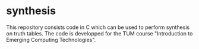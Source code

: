 # synthesis
This repository consists code in C which can be used to perform synthesis on truth tables. The code is developped for the TUM course "Introduction to Emerging Computing Technologies".

